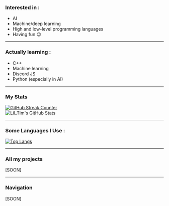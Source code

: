 ### Interested in :
- AI
- Machine/deep learning 
- High and low-level programming languages
- Having fun 😉

***

### Actually learning :
- C++
- Machine learning
- Discord JS
- Python (especially in AI)

*** 

### My Stats
[![GitHub Streak Counter](http://github-readme-streak-stats.herokuapp.com?user=liltim0&theme=onedark&hide_border=true&date_format=M%20j%5B%2C%20Y%5D)](https://git.io/streak-stats)<br> 
![Lil_Tim's GitHub Stats](https://github-readme-stats.vercel.app/api?username=liltim0&theme=onedark&show_icons=true) <br> 

*** 
### Some Languages I Use :
[![Top Langs](https://github-readme-stats.vercel.app/api/top-langs/?username=liltim0&layout=compact&theme=onedark)](https://github.com/liltim0/github-readme-stats)

***

### All my projects 
[SOON]

***

### Navigation
[SOON]

<!---
Non-finale version
--->
